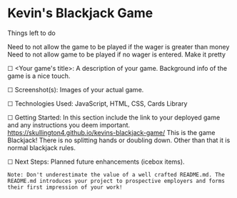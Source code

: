 # Kevin's Blackjack Game


Things left to do

Need to not allow the game to be played if the wager is greater than money
Need to not allow game to be played if no wager is entered.
Make it pretty


☐ <Your game's title>: A description of your game. Background info of the game is a nice touch.

☐ Screenshot(s): Images of your actual game.

☐ Technologies Used: JavaScript, HTML, CSS, Cards Library

☐ Getting Started: In this section include the link to your deployed game and any instructions you deem important.
https://skullington4.github.io/kevins-blackjack-game/
This is the game Blackjack! There is no splitting hands or doubling down. Other than that it is normal blackjack rules.


☐ Next Steps: Planned future enhancements (icebox items).

    Note: Don't underestimate the value of a well crafted README.md. The README.md introduces your project to prospective employers and forms their first impression of your work!
